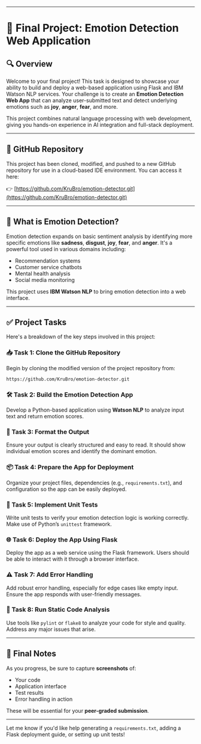 
---

# 🎯 Final Project: Emotion Detection Web Application

## 🔍 Overview

Welcome to your final project! This task is designed to showcase your ability to build and deploy a web-based application using Flask and IBM Watson NLP services. Your challenge is to create an **Emotion Detection Web App** that can analyze user-submitted text and detect underlying emotions such as **joy**, **anger**, **fear**, and more.

This project combines natural language processing with web development, giving you hands-on experience in AI integration and full-stack deployment.

---

## 📁 GitHub Repository

This project has been cloned, modified, and pushed to a new GitHub repository for use in a cloud-based IDE environment. You can access it here:

👉 [https://github.com/KruBro/emotion-detector.git](https://github.com/KruBro/emotion-detector.git)

---

## 🧠 What is Emotion Detection?

Emotion detection expands on basic sentiment analysis by identifying more specific emotions like **sadness**, **disgust**, **joy**, **fear**, and **anger**. It's a powerful tool used in various domains including:

- Recommendation systems  
- Customer service chatbots  
- Mental health analysis  
- Social media monitoring  

This project uses **IBM Watson NLP** to bring emotion detection into a web interface.

---

## ✅ Project Tasks

Here's a breakdown of the key steps involved in this project:

### 📥 Task 1: Clone the GitHub Repository
Begin by cloning the modified version of the project repository from:
```
https://github.com/KruBro/emotion-detector.git
```

### 🛠️ Task 2: Build the Emotion Detection App
Develop a Python-based application using **Watson NLP** to analyze input text and return emotion scores.

### 🎨 Task 3: Format the Output
Ensure your output is clearly structured and easy to read. It should show individual emotion scores and identify the dominant emotion.

### 📦 Task 4: Prepare the App for Deployment
Organize your project files, dependencies (e.g., `requirements.txt`), and configuration so the app can be easily deployed.

### 🧪 Task 5: Implement Unit Tests
Write unit tests to verify your emotion detection logic is working correctly. Make use of Python’s `unittest` framework.

### 🌐 Task 6: Deploy the App Using Flask
Deploy the app as a web service using the Flask framework. Users should be able to interact with it through a browser interface.

### ⚠️ Task 7: Add Error Handling
Add robust error handling, especially for edge cases like empty input. Ensure the app responds with user-friendly messages.

### 🧹 Task 8: Run Static Code Analysis
Use tools like `pylint` or `flake8` to analyze your code for style and quality. Address any major issues that arise.

---

## 📸 Final Notes

As you progress, be sure to capture **screenshots** of:
- Your code
- Application interface
- Test results
- Error handling in action

These will be essential for your **peer-graded submission**.

---

Let me know if you'd like help generating a `requirements.txt`, adding a Flask deployment guide, or setting up unit tests!
